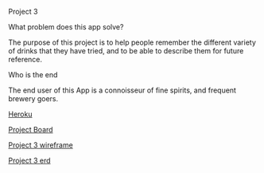 Project 3

What problem does this app solve?

The purpose of this project is to help people remember the different variety of drinks that they have tried, and to be able to describe them for future reference.

Who is the end

The end user of this App is a connoisseur of fine spirits, and frequent brewery goers.

[Heroku](https://warm-island-31858.herokuapp.com)

[Project Board](https://github.com/bclark12/project3/projects/1)

[Project 3 wireframe](client/public/project3wireframe.jpg)

[Project 3 erd](client/public/project3erd.jpg)
